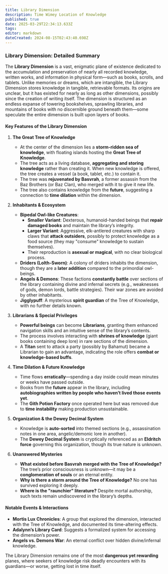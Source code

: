 ```yaml
---
title: Library Dimension
description: Time Wimey Location of Knowledge
published: true
date: 2025-03-29T22:34:13.633Z
tags: 
editor: markdown
dateCreated: 2024-08-15T02:43:40.698Z
---
```


### **Library Dimension: Detailed Summary**  

The **Library Dimension** is a vast, enigmatic plane of existence dedicated to the accumulation and preservation of nearly all recorded knowledge, written works, and information in physical form—such as books, scrolls, and tablets. Unlike memories or dreams, which are intangible, the Library Dimension stores knowledge in tangible, retrievable formats. Its origins are unclear, but it has existed for nearly as long as other dimensions, possibly since the creation of writing itself. The dimension is structured as an endless expanse of towering bookshelves, sprawling libraries, and mountains of books with no discernible ground beneath them—some speculate the entire dimension is built upon layers of books.  

#### **Key Features of the Library Dimension**  

1. **The Great Tree of Knowledge**  
   - At the center of the dimension lies a **storm-ridden sea of knowledge**, with floating islands hosting the **Great Tree of Knowledge**.  
   - The tree acts as a living database, **aggregating and storing knowledge** rather than creating it. When new knowledge is offered, the tree creates a vessel (a book, tablet, etc.) to contain it.  
   - The tree was **rejuvenated by Basvrah**, a former assassin from the Baz Brothers (or Baz Clan), who merged with it to give it new life.  
   - The tree also contains knowledge from the **future**, suggesting a connection to **time dilation** within the dimension.  

2. **Inhabitants & Ecosystem**  
   - **Bipedal Owl-like Creatures**:  
     - **Smaller Variant**: Dexterous, humanoid-handed beings that **repair damaged books** and maintain the library’s integrity.  
     - **Larger Variant**: Aggressive, elk-antlered creatures with sharp claws that **attack outsiders**, possibly to protect knowledge as a food source (they may "consume" knowledge to sustain themselves).  
     - Their reproduction is **asexual or magical**, with no clear biological process.  
   - **Driders (Lolth-Sworn)**: A colony of driders inhabits the dimension, though they are a **later addition** compared to the primordial owl-beings.  
   - **Angels & Demons**: These factions **constantly battle** over sections of the library containing divine and infernal secrets (e.g., weaknesses of gods, demon lords, battle strategies). Their war zones are avoided by other inhabitants.  
   - **Jigglypuff**: A mysterious **spirit guardian** of the Tree of Knowledge, with no further details known.  

3. **Librarians & Special Privileges**  
   - **Powerful beings** can become **Librarians**, granting them enhanced navigation skills and an intuitive sense of the library’s contents.  
   - The process involves interacting with **shrines of knowledge** (giant books containing deep lore) in rare sections of the dimension.  
   - A **Titan** sent to attack a party (possibly by Bahamut) became a Librarian to gain an advantage, indicating the role offers **combat or knowledge-based buffs**.  

4. **Time Dilation & Future Knowledge**  
   - Time flows **erratically**—spending a day inside could mean minutes or weeks have passed outside.  
   - Books from the **future** appear in the library, including **autobiographies written by people who haven’t lived those events yet**.  
   - The **Gith Potion Factory** once operated here but was removed due to **time instability** making production unsustainable.  

5. **Organization & the Dewey Decimal System**  
   - Knowledge is **auto-sorted** into themed sections (e.g., assassination notes in one area, angelic/demonic lore in another).  
   - The **Dewey Decimal System** is cryptically referenced as an **Eldritch force** governing this organization, though its true nature is unknown.  

6. **Unanswered Mysteries**  
   - **What existed before Basvrah merged with the Tree of Knowledge?** The tree’s prior consciousness is unknown—it may be a **conglomeration of souls** or an eternal entity.  
   - **Why is there a storm around the Tree of Knowledge?** No one has survived exploring it deeply.  
   - **Where is the "raunchier" literature?** Despite mortal authorship, such texts remain undiscovered in the library’s depths.  

#### **Notable Events & Interactions**  
- **Mortis Lux Chronicles**: A group that explored the dimension, interacted with the Tree of Knowledge, and documented its time-altering effects.  
- **Adalynn’s Library Card**: Suggests a formalized system for accessing the dimension’s power.  
- **Angels vs. Demons War**: An eternal conflict over hidden divine/infernal knowledge.  

The Library Dimension remains one of the most **dangerous yet rewarding** planes, where seekers of knowledge risk deadly encounters with its guardians—or worse, getting lost in time itself.